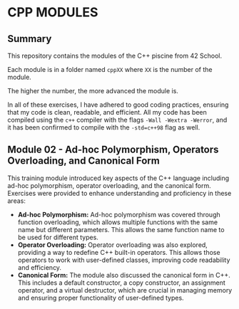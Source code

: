 # CPP MODULES

## Summary

This repository contains the modules of the C++ piscine from 42 School.

Each module is in a folder named `cppXX` where `XX` is the number of the module.

The higher the number, the more advanced the module is.

In all of these exercises, I have adhered to good coding practices, ensuring that my code is clean, readable, and efficient. All my code has been compiled using the `c++` compiler with the flags `-Wall -Wextra -Werror`, and it has been confirmed to compile with the `-std=c++98` flag as well.

## Module 02 - Ad-hoc Polymorphism, Operators Overloading, and Canonical Form

This training module introduced key aspects of the C++ language including ad-hoc polymorphism, operator overloading, and the canonical form. Exercises were provided to enhance understanding and proficiency in these areas:

- **Ad-hoc Polymorphism:** Ad-hoc polymorphism was covered through function overloading, which allows multiple functions with the same name but different parameters. This allows the same function name to be used for different types.
- **Operator Overloading:** Operator overloading was also explored, providing a way to redefine C++ built-in operators. This allows those operators to work with user-defined classes, improving code readability and efficiency.
- **Canonical Form:** The module also discussed the canonical form in C++. This includes a default constructor, a copy constructor, an assignment operator, and a virtual destructor, which are crucial in managing memory and ensuring proper functionality of user-defined types.
